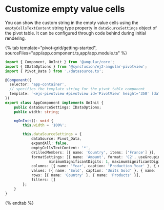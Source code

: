# Customize empty value cells

You can show the custom string in the empty value cells using the `emptyCellsTextContent` string type property in `dataSourceSettings` object of the pivot table. It can be configured through code behind during initial rendering.

{% tab template="pivot-grid/getting-started", sourceFiles="app/app.component.ts,app/app.module.ts" %}

```typescript
import { Component, OnInit } from '@angular/core';
import { IDataOptions } from '@syncfusion/ej2-angular-pivotview';
import { Pivot_Data } from './datasource.ts';

@Component({
  selector: 'app-container',
  // specifies the template string for the pivot table component
  template: `<ejs-pivotview #pivotview id='PivotView' height='350' [dataSourceSettings]=dataSourceSettings width=width></ejs-pivotview>`
})
export class AppComponent implements OnInit {
    public dataSourceSettings: IDataOptions;
    public width: string;

    ngOnInit(): void {
        this.width = '100%';

        this.dataSourceSettings = {
            dataSource: Pivot_Data,
            expandAll: false,
            emptyCellsTextContent: '*',
            drilledMembers: [{ name: 'Country', items: ['France'] }],
            formatSettings: [{ name: 'Amount', format: 'C2', useGrouping: false,
                    minimumSignificantDigits: 1, maximumSignificantDigits: 3 }],
            columns: [{ name: 'Year', caption: 'Production Year' }, { name: 'Quarter' }],
            values: [{ name: 'Sold', caption: 'Units Sold' }, { name: 'Amount', caption: 'Sold Amount' }],
            rows: [{ name: 'Country' }, { name: 'Products' }],
            filters: []
        };
    }
}

```

{% endtab %}
